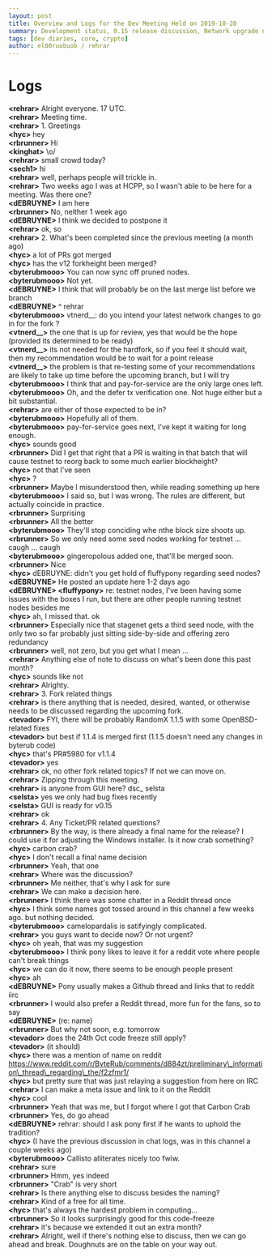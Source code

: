 ```yaml
---
layout: post
title: Overview and Logs for the Dev Meeting Held on 2019-10-20
summary: Development status, 0.15 release discussion, Network upgrade naming, and miscellaneous
tags: [dev diaries, core, crypto]
author: el00ruobuob / rehrar
---
```


# Logs  

**\<rehrar>** Alright everyone. 17 UTC.  
**\<rehrar>** Meeting time.  
**\<rehrar>** 1. Greetings  
**\<hyc>** hey  
**\<rbrunner>** Hi  
**\<kinghat>** \\o/  
**\<rehrar>** small crowd today?   
**\<sech1>** hi  
**\<rehrar>** well, perhaps people will trickle in.  
**\<rehrar>** Two weeks ago I was at HCPP, so I wasn't able to be here for a meeting. Was there one?  
**\<dEBRUYNE>** I am here  
**\<rbrunner>** No, neither 1 week ago  
**\<dEBRUYNE>** I think we decided to postpone it  
**\<rehrar>** ok, so  
**\<rehrar>** 2. What's been completed since the previous meeting (a month ago)  
**\<hyc>** a lot of PRs got merged  
**\<hyc>** has the v12 forkheight been merged?  
**\<byterubmooo>** You can now sync off pruned nodes.  
**\<byterubmooo>** Not yet.  
**\<dEBRUYNE>** I think that will probably be on the last merge list before we branch  
**\<dEBRUYNE>** ^ rehrar  
**\<byterubmooo>** vtnerd\_\_: do you intend your latest network changes to go in for the fork ?  
**\<vtnerd\_\_>** the one that is up for review, yes that would be the hope (provided its determined to be ready)  
**\<vtnerd\_\_>** its not needed for the hardfork, so if you feel it should wait, then my recommendation would be to wait for a point release  
**\<vtnerd\_\_>** the problem is that re-testing some of your recommendations are likely to take up time before the upcoming branch, but I will try  
**\<byterubmooo>** I think that and pay-for-service are the only large ones left.  
**\<byterubmooo>** Oh, and the defer tx verification one. Not huge either but a bit substantial.  
**\<rehrar>** are either of those expected to be in?  
**\<byterubmooo>** Hopefully all of them.  
**\<byterubmooo>** pay-for-service goes next, I've kept it waiting for long enough.  
**\<hyc>** sounds good  
**\<rbrunner>** Did I get that right that a PR is waiting in that batch that will cause testnet to reorg back to some much earlier blockheight?  
**\<hyc>** not that I've seen  
**\<hyc>** ?  
**\<rbrunner>** Maybe I misunderstood then, while reading something up here  
**\<byterubmooo>** I said so, but I was wrong. The rules are different, but actually coincide in practice.  
**\<rbrunner>** Surprising  
**\<rbrunner>** All the better  
**\<byterubmooo>** They'll stop conciding whe nthe block size shoots up.  
**\<rbrunner>** So we only need some seed nodes working for testnet ... caugh ... caugh  
**\<byterubmooo>** gingeropolous added one, that'll be merged soon.  
**\<rbrunner>** Nice  
**\<hyc>** dEBRUYNE: didn't you get hold of fluffypony regarding seed nodes?  
**\<dEBRUYNE>** He posted an update here 1-2 days ago  
**\<dEBRUYNE> \<fluffypony>** re: testnet nodes, I've been having some issues with the boxes I run, but there are other people running testnet nodes besides me  
**\<hyc>** ah, I missed that. ok  
**\<rbrunner>** Especially nice that stagenet gets a third seed node, with the only two so far probably just sitting side-by-side and offering zero redundancy  
**\<rbrunner>** well, not zero, but you get what I mean ...  
**\<rehrar>** Anything else of note to discuss on what's been done this past month?  
**\<hyc>** sounds like not  
**\<rehrar>** Alrighty.  
**\<rehrar>** 3. Fork related things  
**\<rehrar>** is there anything that is needed, desired, wanted, or otherwise needs to be discussed regarding the upcoming fork.  
**\<tevador>** FYI, there will be probably RandomX 1.1.5 with some OpenBSD-related fixes  
**\<tevador>** but best if 1.1.4 is merged first (1.1.5 doesn't need any changes in byterub code)  
**\<hyc>** that's PR#5980 for v1.1.4  
**\<tevador>** yes  
**\<rehrar>** ok, no other fork related topics? If not we can move on.  
**\<rehrar>** Zipping through this meeting.  
**\<rehrar>** is anyone from GUI here? dsc\_ selsta  
**\<selsta>** yes we only had bug fixes recently  
**\<selsta>** GUI is ready for v0.15  
**\<rehrar>** ok  
**\<rehrar>** 4. Any Ticket/PR related questions?  
**\<rbrunner>** By the way, is there already a final name for the release? I could use it for adjusting the Windows installer. Is it now crab something?  
**\<hyc>** carbon crab?  
**\<hyc>** I don't recall a final name decision  
**\<rbrunner>** Yeah, that one  
**\<rehrar>** Where was the discussion?  
**\<rbrunner>** Me neither, that's why I ask for sure  
**\<rehrar>** We can make a decision here.  
**\<rbrunner>** I think there was some chatter in a Reddit thread once  
**\<hyc>** I think some names got tossed around in this channel a few weeks ago. but nothing decided.  
**\<byterubmooo>** camelopardalis is satifyingly complicated.  
**\<rehrar>** you guys want to decide now? Or not urgent?  
**\<hyc>** oh yeah, that was my suggestion   
**\<byterubmooo>** I think pony likes to leave it for a reddit vote where people can't break things   
**\<hyc>** we can do it now, there seems to be enough people present  
**\<hyc>** ah  
**\<dEBRUYNE>** Pony usually makes a Github thread and links that to reddit iirc  
**\<rbrunner>** I would also prefer a Reddit thread, more fun for the fans, so to say  
**\<dEBRUYNE>** (re: name)  
**\<rbrunner>** But why not soon, e.g. tomorrow   
**\<tevador>** does the 24th Oct code freeze still apply?  
**\<tevador>** (it should)  
**\<hyc>** there was a mention of name on reddit https://www.reddit.com/r/ByteRub/comments/d884zt/preliminary\_information\_thread\_regarding\_the/f2zfmr1/  
**\<hyc>** but pretty sure that was just relaying a suggestion from here on IRC  
**\<rehrar>** I can make a meta issue and link to it on the Reddit  
**\<hyc>** cool  
**\<rbrunner>** Yeah that was me, but I forgot where I got that Carbon Crab  
**\<rbrunner>** Yes, do go ahead  
**\<dEBRUYNE>** rehrar: should I ask pony first if he wants to uphold the tradition?  
**\<hyc>** (I have the previous discussion in chat logs, was in this channel a couple weeks ago)  
**\<byterubmooo>** Callisto alliterates nicely too fwiw.  
**\<rehrar>** sure  
**\<rbrunner>** Hmm, yes indeed  
**\<rbrunner>** "Crab" is very short  
**\<rehrar>** Is there anything else to discuss besides the naming?  
**\<rehrar>** Kind of a free for all time.  
**\<hyc>** that's always the hardest problem in computing...  
**\<rbrunner>** So it looks surprisingly good for this code-freeze  
**\<rehrar>** it's because we extended it out an extra month?   
**\<rehrar>** Alright, well if there's nothing else to discuss, then we can go ahead and break. Doughnuts are on the table on your way out.  
